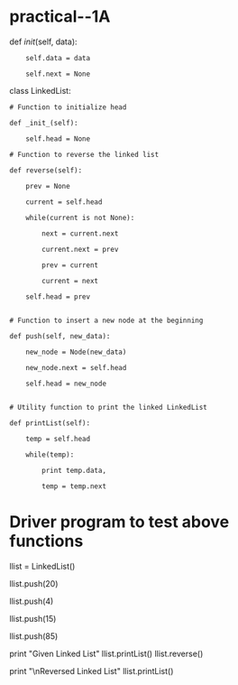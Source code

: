 # practical--1A

def _init_(self, data):

        self.data = data 

        self.next = None

class LinkedList: 

    # Function to initialize head 

    def _init_(self): 

        self.head = None

    # Function to reverse the linked list 

    def reverse(self): 

        prev = None

        current = self.head 

        while(current is not None): 

            next = current.next

            current.next = prev 

            prev = current 

            current = next

        self.head = prev 

          
    # Function to insert a new node at the beginning 

    def push(self, new_data): 

        new_node = Node(new_data) 

        new_node.next = self.head 

        self.head = new_node 

 
    # Utility function to print the linked LinkedList 

    def printList(self): 

        temp = self.head 

        while(temp): 

            print temp.data, 

            temp = temp.next
            
# Driver program to test above functions 

llist = LinkedList() 

llist.push(20) 

llist.push(4) 

llist.push(15) 

llist.push(85) 

print "Given Linked List"
llist.printList() 
llist.reverse() 

print "\nReversed Linked List"
llist.printList()
